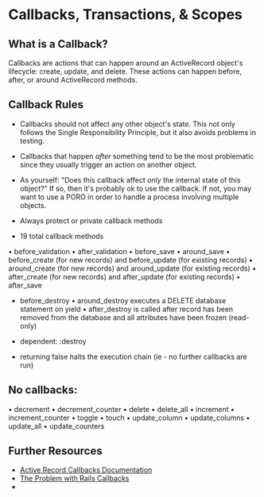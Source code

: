 # Callbacks, Transactions, & Scopes

## What is a Callback?

Callbacks are actions that can happen around an ActiveRecord object's lifecycle: create, update, and delete. These actions can happen before, after, or around ActiveRecord methods. 

## Callback Rules

* Callbacks should not affect any other object's state. This not only follows the Single Responsibility Principle, but it also avoids problems in testing. 
* Callbacks that happen *after* something tend to be the most problematic since they usually trigger an action on another object. 
* As yourself: "Does this callback affect *only* the internal state of this object?" If so, then it's probably ok to use the callback. If not, you may want to use a PORO in order to handle a process involving multiple objects. 
* Always protect or private callback methods


* 19 total callback methods

• before_validation • after_validation • before_save
• around_save
• before_create (for new records) and before_update (for existing records) • around_create (for new records) and around_update (for existing records) • after_create (for new records) and after_update (for existing records)
• after_save
* before_destroy
• around_destroy executes a DELETE database statement on yield
• after_destroy is called after record has been removed from the database and all attributes have been
frozen (read-only)

* dependent: :destroy

* returning false halts the execution chain (ie - no further callbacks are run)


## No callbacks:

• decrement
• decrement_counter • delete
• delete_all
• increment
• increment_counter • toggle
• touch
• update_column
• update_columns
• update_all
• update_counters


## Further Resources

* [Active Record Callbacks Documentation](http://guides.rubyonrails.org/active_record_callbacks.html)
* [The Problem with Rails Callbacks](http://samuelmullen.com/2013/05/the-problem-with-rails-callbacks/)
* 